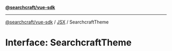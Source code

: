 [**@searchcraft/vue-sdk**](/reference/sdk/js-vue/README.md)

***

[@searchcraft/vue-sdk](/reference/sdk/js-vue/globals.md) / [JSX](/reference/sdk/js-vue/namespaces/JSX/README.md) / SearchcraftTheme

# Interface: SearchcraftTheme
